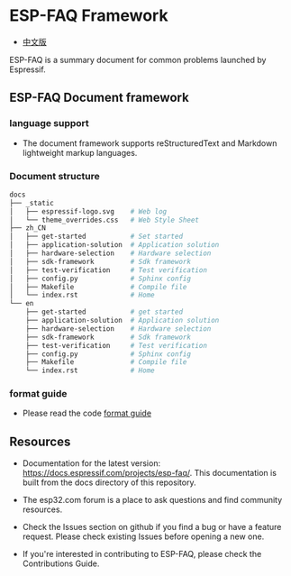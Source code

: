 # ESP-FAQ Framework

* [中文版](./README_CN.md)

ESP-FAQ is a summary document for common problems launched by Espressif.

## ESP-FAQ Document framework

### language support

* The document framework supports reStructuredText and Markdown lightweight markup languages.

### Document structure

``` bash
docs
├── _static
│   ├── espressif-logo.svg    # Web log
│   └── theme_overrides.css   # Web Style Sheet
├── zh_CN
│   ├── get-started           # Set started
│   ├── application-solution  # Application solution
│   ├── hardware-selection    # Hardware selection
│   ├── sdk-framework         # Sdk framework
│   ├── test-verification     # Test verification
│   ├── config.py             # Sphinx config
│   ├── Makefile              # Compile file
│   └── index.rst             # Home
└── en
    ├── get-started           # get started
    ├── application-solution  # Application solution
    ├── hardware-selection    # Hardware selection
    ├── sdk-framework         # Sdk framework
    ├── test-verification     # Test verification
    ├── config.py             # Sphinx config
    ├── Makefile              # Compile file
    └── index.rst             # Home
```

### format guide

* Please read the code [format guide](docs/README.md)

## Resources

* Documentation for the latest version: https://docs.espressif.com/projects/esp-faq/. This documentation is built from the docs directory of this repository.

* The esp32.com forum is a place to ask questions and find community resources.

* Check the Issues section on github if you find a bug or have a feature request. Please check existing Issues before opening a new one.

* If you're interested in contributing to ESP-FAQ, please check the Contributions Guide.
